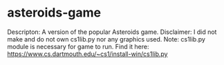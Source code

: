 # asteroids-game
Descripton: A version of the popular Asteroids game.
Disclaimer: I did not make and do not own cs1lib.py nor any graphics used.
Note: cs1lib.py module is necessary for game to run. Find it here: https://www.cs.dartmouth.edu/~cs1/install-win/cs1lib.py
